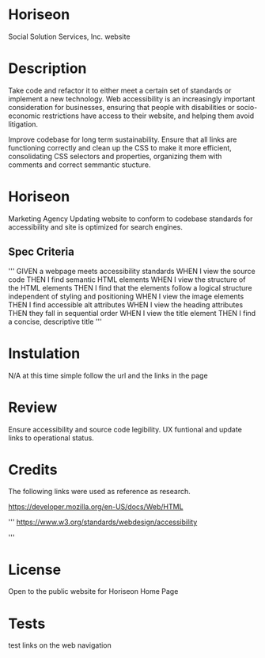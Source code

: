# Horiseon
Social Solution Services, Inc. website
# Description

Take code and refactor it to either meet a certain set of standards or implement a new technology. Web accessibility is an increasingly important consideration for businesses, ensuring that people with disabilities or socio-economic restrictions have access to their website, and helping them avoid litigation.

Improve codebase for long term sustainability. Ensure that all links are functioning correctly and clean up the CSS to make it more efficient, consolidating CSS selectors and properties, organizing them with comments and correct semmantic stucture.

# Horiseon
Marketing Agency
Updating website to conform to codebase standards for accessibility and site is optimized for search engines.

## Spec Criteria

'''
GIVEN a webpage meets accessibility standards
WHEN I view the source code
THEN I find semantic HTML elements
WHEN I view the structure of the HTML elements
THEN I find that the elements follow a logical structure independent of styling and positioning
WHEN I view the image elements
THEN I find accessible alt attributes
WHEN I view the heading attributes
THEN they fall in sequential order
WHEN I view the title element
THEN I find a concise, descriptive title
'''
# Instulation
N/A at this time simple follow the url and the links in the page


# Review

Ensure accessibility and source code legibility. UX funtional and update links to operational status.

# Credits

The following links were used as reference as research.

https://developer.mozilla.org/en-US/docs/Web/HTML

'''
https://www.w3.org/standards/webdesign/accessibility

'''
# License
 Open to the public website for Horiseon Home Page

# Tests

test links on the web navigation


